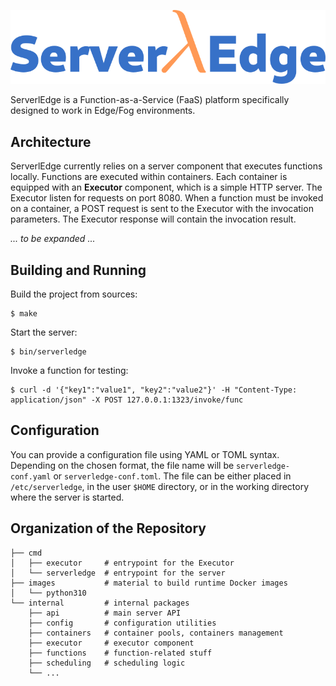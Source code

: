 ![ServerlEdge](docs/logo.png)

ServerlEdge is a Function-as-a-Service (FaaS) platform specifically designed to
work in Edge/Fog environments.

## Architecture

ServerlEdge currently relies on a server component that executes functions 
locally. Functions are executed within containers. Each container is equipped
with an **Executor** component, which is a simple HTTP server. The Executor
listen for requests on port 8080. When a function must be invoked on a
container, a POST request is sent to the Executor with the invocation
parameters. The Executor response will contain the invocation result.

*... to be expanded ...*

## Building and Running

Build the project from sources:

	$ make

Start the server:

	$ bin/serverledge

Invoke a function for testing:

	$ curl -d '{"key1":"value1", "key2":"value2"}' -H "Content-Type: application/json" -X POST 127.0.0.1:1323/invoke/func

## Configuration

You can provide a configuration file using YAML or TOML syntax. Depending on the
chosen format, the file name will be `serverledge-conf.yaml` or
`serverledge-conf.toml`. The file can be either placed in `/etc/serverledge`,
in the user `$HOME` directory, or in the working directory where the server is
started.

## Organization of the Repository

	├── cmd
	│   ├── executor     # entrypoint for the Executor 
	│   └── serverledge  # entrypoint for the server
	├── images           # material to build runtime Docker images
	│   └── python310
	└── internal         # internal packages
	    ├── api          # main server API
	    ├── config       # configuration utilities
	    ├── containers   # container pools, containers management
	    ├── executor     # executor component
	    ├── functions    # function-related stuff
	    ├── scheduling   # scheduling logic
	    └── ...   
	    

